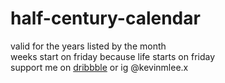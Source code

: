 # half-century-calendar
valid for the years listed by the month  
weeks start on friday because life starts on friday  
support me on [dribbble](dribbble.com/phorust) or ig @kevinmlee.x

